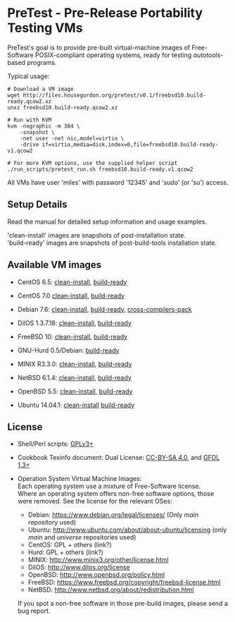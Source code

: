 # PreTest - Pre-Release Portability Testing VMs

PreTest's goal is to provide pre-built virtual-machine images of Free-Software
POSIX-compliant operating systems, ready for testing *autotools*-based programs.

Typical usage:

    # Download a VM image
    wget http://files.housegordon.org/pretest/v0.1/freebsd10.build-ready.qcow2.xz
    unxz freebsd10.build-ready.qcow2.xz

    # Run with KVM
    kvm -nographic -m 384 \
        -snapshot \
        -net user -net nic,model=virtio \
        -drive if=virtio,media=disk,index=0,file=freebsd10.build-ready-v1.qcow2

    # For more KVM options, use the supplied helper script
    ./run_scripts/pretest_run.sh freebsd10.build-ready.v1.qcow2

All VMs have user 'miles' with password '12345' and 'sudo' (or 'su') access.

## Setup Details

Read the manual for detailed setup information and usage examples.

'clean-install' images are snapshots of post-installation state.  
'build-ready' images are snapshots of post-build-tools installation state.

## Available VM images

* CentOS 6.5:
[clean-install](http://files.housegordon.org/pretest/v0.1/centos6.5.clean-install.qcow2.xz),
[build-ready](http://files.housegordon.org/pretest/v0.1/centos6.5.build-ready.qcow2.xz)

* CentOS 7.0
[clean-install](http://files.housegordon.org/pretest/v0.1/centos7.clean-install.qcow2.xz),
[build-ready](http://files.housegordon.org/pretest/v0.1/centos7.build-ready.qcow2.xz)

* Debian 7.6:
[clean-install](http://files.housegordon.org/pretest/v0.1/debian76.clean-install.qcow2.xz),
[build-ready](http://files.housegordon.org/pretest/v0.1/debian76.build-ready.qcow2.xz),
[cross-compilers-pack](http://files.housegordon.org/pretest/v0.1/debian76.compilers-pack.qcow2.xz)

* DilOS 1.3.7.18:
[clean-install](http://files.housegordon.org/pretest/v0.1/dilos137.clean-install.qcow2.xz),
[build-ready](http://files.housegordon.org/pretest/v0.1/dilos137.build-ready.qcow2.xz)

* FreeBSD 10:
[clean-install](http://files.housegordon.org/pretest/v0.1/freebsd10.clearn-install.qcow2.xz),
[build-ready](http://files.housegordon.org/pretest/v0.1/freebsd10.build-ready.qcow2.xz)

* GNU-Hurd 0.5/Debian:
[build-ready](http://files.housegordon.org/pretest/v0.1/hurd.build-ready.qcow2.xz)


* MINIX R3.3.0:
[clean-install](http://files.housegordon.org/pretest/v0.1/minixR330.clean-install.qcow2.xz),
[build-ready](http://files.housegordon.org/pretest/v0.1/minixR330.build-ready-v1.qcow2.xz)

* NetBSD 6.1.4:
[clean-install](http://files.housegordon.org/pretest/v0.1/netbsd614.clean-install.qcow2.xz),
[build-ready](http://files.housegordon.org/pretest/v0.1/netbsd614.build-ready.qcow2.xz)

* OpenBSD 5.5:
[clean-install](http://files.housegordon.org/pretest/v0.1/openbsd55.clean-install.qcow2.xz),
[build-ready](http://files.housegordon.org/pretest/v0.1/openbsd55.build-ready.qcow2.xz)

* Ubuntu 14.04.1:
[clean-install](http://files.housegordon.org/pretest/v0.1/ubuntu14.clean-install.qcow2.xz)
[build-ready](http://files.housegordon.org/pretest/v0.1/ubuntu14.build-ready.qcow2.xz)

## License

* Shell/Perl scripts: [GPLv3+](http://www.gnu.org/licenses/gpl.html)
* Cookbook Texinfo document: Dual License:
  [CC-BY-SA 4.0](http://creativecommons.org/licenses/by-sa/4.0/), and
  [GFDL 1.3+](http://www.gnu.org/copyleft/fdl.html)
* Operation System Virtual Machine Images:  
    Each operating system use a mixture of Free-Software license.  
    Where an operating system offers non-free software options,
    those were removed. See the license for the relevant OSes:

    * Debian: <https://www.debian.org/legal/licenses/> (Only *main* repository used)
    * Ubuntu: <http://www.ubuntu.com/about/about-ubuntu/licensing> (only *main* and *universe* repositories used)
    * CentOS: GPL + others (link?)
    * Hurd: GPL + others (link?)
    * MINIX: <http://www.minix3.org/other/license.html>
    * DilOS: <http://www.dilos.org/license>
    * OpenBSD: <http://www.openbsd.org/policy.html>
    * FreeBSD: <https://www.freebsd.org/copyright/freebsd-license.html>
    * NetBSD: <http://www.netbsd.org/about/redistribution.html>

    If you spot a non-free software in those pre-build images, please send
    a bug report.

